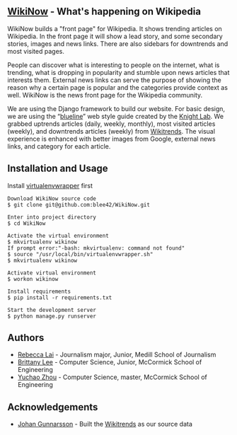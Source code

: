## [WikiNow](http://testwikinow.herokuapp.com/) - What's happening on Wikipedia
WikiNow builds a "front page" for Wikipedia. It shows trending articles on Wikipedia. In the front page it will show a lead story, and some secondary stories, images and news links. There are also sidebars for downtrends and most visited pages. 

People can discover what is interesting to people on the internet, what is trending, what is dropping in popularity and stumble upon news articles that interests them. External news links can serve the purpose of showing the reason why a certain page is popular and the categories provide context as well. WikiNow is the news front page for the Wikipedia community.

We are using the Django framework to build our website. For basic design, we are using the “[blueline](http://blueline.knightlab.com/)” web style guide created by the [Knight Lab](http://knightlab.northwestern.edu/). We grabbed uptrends articles (daily, weekly, monthly), most visited articles (weekly), and downtrends articles (weekly) from [Wikitrends](http://tools.wmflabs.org/wikitrends/english-uptrends-this-week.html). The visual experience is enhanced with better images from Google, external news links, and category for each article. 

## Installation and Usage

  Install [virtualenvwrapper](http://virtualenvwrapper.readthedocs.org/en/latest/) first

    Download WikiNow source code
    $ git clone git@github.com:blee42/WikiNow.git

    Enter into project directory
    $ cd WikiNow

    Activate the virtual environment 
    $ mkvirtualenv wikinow
    If prompt error:"-bash: mkvirtualenv: command not found"
    $ source "/usr/local/bin/virtualenvwrapper.sh"
    $ mkvirtualenv wikinow

    Activate virtual environment
    $ workon wikinow

    Install requirements
    $ pip install -r requirements.txt

    Start the development server
    $ python manage.py runserver

## Authors
* [Rebecca Lai](https://github.com/kklai) - Journalism major, Junior, Medill School of Journalism
* [Brittany Lee](https://github.com/blee42) - Computer Science, Junior, McCormick School of Engineering
* [Yuchao Zhou](https://github.com/yuchaozh) - Computer Science, master, McCormick School of Engineering

## Acknowledgements
* [Johan Gunnarsson](http://johan.gunnarsson.name/) - Built the [Wikitrends](http://tools.wmflabs.org/wikitrends/english-uptrends-this-week.html) as our source data
